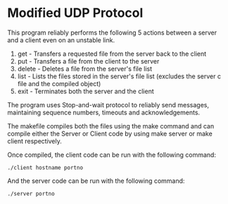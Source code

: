 # Modified UDP Protocol

This program reliably performs the following 5 actions between a server and a client even on an unstable link.

1) get - Transfers a requested file from the server back to the client
2) put - Transfers a file from the client to the server
3) delete - Deletes a file from the server's file list
4) list - Lists the files stored in the server's file list (excludes the server c file and the compiled object)
5) exit - Terminates both the server and the client

The program uses Stop-and-wait protocol to reliably send messages, maintaining sequence numbers, timeouts and acknowledgements.

The makefile compiles both the files using the make command and can compile either the Server or Client code by using make server or make client respectively.

Once compiled, the client code can be run with the following command:
```
./client hostname portno
```
And the server code can be run with the following command:
```
./server portno
```
